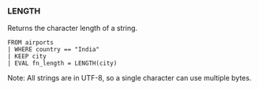 <!--
This is generated by ESQL's AbstractFunctionTestCase. Do no edit it. See ../README.md for how to regenerate it.
-->

### LENGTH
Returns the character length of a string.

```
FROM airports
| WHERE country == "India"
| KEEP city
| EVAL fn_length = LENGTH(city)
```
Note: All strings are in UTF-8, so a single character can use multiple bytes.
